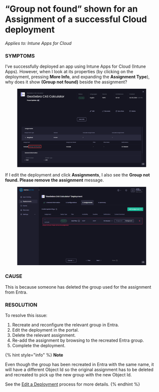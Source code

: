 # “Group not found” shown for an Assignment of a successful Cloud deployment

_Applies to: Intune Apps for Cloud_

### SYMPTOMS

I’ve successfully deployed an app using Intune Apps for Cloud (Intune Apps). However, when I look at its properties (by clicking on the deployment, pressing **More Info**, and expanding the **Assignment Type**), why does it show **(Group not found)** beside the assignment?

<figure><img src="../../../_images/gitbook/image (366).png" alt="&#x22;Group not found&#x22; shown beside the assignment for a successful assignment."><figcaption></figcaption></figure>

If I edit the deployment and click **Assignments**, I also see the **Group not found. Please remove the assignment** message.

<figure><img src="../../../_images/gitbook/image (365).png" alt="&#x22;Group not found. Please remove the assignment&#x22; message"><figcaption></figcaption></figure>

### CAUSE

This is because someone has deleted the group used for the assignment from Entra.

### RESOLUTION

To resolve this issue:

1. Recreate and reconfigure the relevant group in Entra.
2. Edit the deployment in the portal.
3. Delete the relevant assignment.
4. Re-add the assignment by browsing to the recreated Entra group.
5. Complete the deployment.

{% hint style="info" %}
**Note**

Even though the group has been recreated in Entra with the same name, it will have a different Object Id so the original assignment has to be deleted and recreated to pick up the new group with the new Object Id.

See the [Edit a Deployment](../../cloud-deployments/manage-cloud-deployments/edit-a-cloud-deployment.md) process for more details.
{% endhint %}
